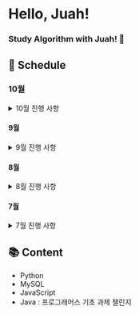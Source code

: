 # Hello, Juah!

### Study Algorithm with Juah! 🍹

## 📅 Schedule

### 10월

<details>
  <summary> 10월 진행 사항 </summary>

### 1주차 2024.10.01 ~ 2024.10.06

- [ ] 2024.10.01
- [x] 2024.10.02
  - [백준 1012번 - 유기농 배추](https://www.acmicpc.net/problem/1012)
- [ ] 2024.10.03
- [ ] 2024.10.04
- [ ] 2024.10.05
- [ ] 2024.10.06

### 3주차 2024.10.14 ~ 2024.10.20

- [ ] 2024.10.14
- [x] 2024.10.15
  - [백준 2346번 - 풍선 터뜨리기](https://www.acmicpc.net/problem/2346)
- [x] 2024.10.16
  - [백준 12789번 - 도키도키 간식드리미](https://www.acmicpc.net/problem/12789)
- [ ] 2024.10.17
- [x] 2024.10.18
  - [백준 17952번 - 과제는 끝나지 않아!](https://www.acmicpc.net/problem/17952)
- [ ] 2024.10.19
- [ ] 2024.10.20

### 4주차 2024.10.21 ~ 2024.10.27

- [ ] 2024.10.21
  - [백준 30106번 - 현이의 로봇청소기](https://www.acmicpc.net/problem/30106)
- [ ] 2024.10.22
- [ ] 2024.10.23
- [ ] 2024.10.24
- [ ] 2024.10.25
- [ ] 2024.10.26
- [ ] 2024.10.27

</details>

#### 9월

<details>
  <summary> 9월 진행 사항 </summary>

### 1주차 2024.09.01 ~ 2024.09.08

- [ ] 2024.09.02
- [ ] 2024.09.03
- [x] 2024.09.04
  - [백준 11060번 - 점프 점프](https://www.acmicpc.net/problem/11060)
  - [백준 21736번 - 헌내기는 친구가 필요해](https://www.acmicpc.net/problem/21736)
  - [프로그래머스 118666번 - 성격 유형 검사하기](https://school.programmers.co.kr/learn/courses/30/lessons/118666)
- [x] 2024.09.05
  - [프로그래머스 299305번 - 대장균들의 자식의 수 구하기](https://school.programmers.co.kr/learn/courses/30/lessons/299305)
- [x] 2024.09.06
  - [백준 11559번 - Puyo Puyo](https://www.acmicpc.net/problem/11559)
- [x] 2024.09.07
  - [프로그래머스 301646번 - 특정 형질을 가지는 대장균 찾기](https://school.programmers.co.kr/learn/courses/30/lessons/301646)

### 2주차 2024.09.09 ~ 2024.09.15

- [ ] 2024.09.09
- [ ] 2024.09.10
- [x] 2024.09.11
  - [프로그래머스 59042번 - 없어진 기록 찾기](https://school.programmers.co.kr/learn/courses/30/lessons/59042)
- [ ] 2024.09.12
- [ ] 2024.09.13
- [ ] 2024.09.14
- [ ] 2024.09.15

### 3주차 2024.09.16 ~ 2024.09.22

- [ ] 2024.09.16
- [ ] 2024.09.17
- [ ] 2024.09.18
- [ ] 2024.09.19
- [ ] 2024.09.20
- [ ] 2024.09.21
- [ ] 2024.09.22

</details>

#### 8월

<details>
  <summary>8월 진행 사항</summary>

### 1주차: 2024.08.01 ~ 2024.08.04

- [x] 2024.08.01
  - [백준 4949번 - 균형잡힌 세상](https://www.acmicpc.net/problem/4949)
- [x] 2024.08.02
  - [백준 2178번 - 미로 탐색](https://www.acmicpc.net/problem/2178)
- [ ] 2024.08.03
- [ ] 2024.08.04

### 2주차: 2024.08.05 ~ 2024.08.11

- [x] 2024.08.05
  - [백준 7576번 - 토마토](https://www.acmicpc.net/problem/7576)
- [x] 2024.08.06
  - [백준 4179번 - 불!](https://www.acmicpc.net/problem/4179)
- [x] 2024.08.07
  - [백준 1697번 - 숨바꼭질](https://www.acmicpc.net/problem/1697)
- [x] 2024.08.08
  - [백준 1629번 - 곱셈](https://www.acmicpc.net/problem/1629)
- [ ] 2024.08.09
- [ ] 2024.08.10
- [ ] 2024.08.11

### 4주차: 2024.08.19 ~ 2024.08.25

- [x] 2024.08.19
  - [프로그래머스 144855번 - 카테고리 별 도서 판매량 집계하기](https://school.programmers.co.kr/learn/courses/30/lessons/144855)
- [ ] 2024.08.20
- [ ] 2024.08.21
- [ ] 2024.08.22
- [ ] 2024.08.23

### 5주차: 2024.08.26 ~ 2024.08.31

- [ ] 2024.08.26
- [ ] 2024.08.27
- [ ] 2024.08.28
- [ ] 2024.08.29
- [x] 2024.08.30
  - [백준 14940번 - 쉬운 최단거리](https://www.acmicpc.net/problem/14940)

</details>

#### 7월

<details>
<summary>7월 진행 사항</summary>

### 1주차: 2024.07.01 ~ 2024.07.07

- [x] 2024.07.01
  - [백준 1811번 - 단어 정렬](https://www.acmicpc.net/problem/1181)
- [ ] 2024.07.02
- [x] 2024.07.03
  - [프로그래머스 - 중복 제거하기](https://school.programmers.co.kr/learn/courses/30/lessons/59408)
  - [백준 1018번 - 체스판 다시 칠하기](https://www.acmicpc.net/problem/1018)
- [ ] 2024.07.04
- [ ] 2024.07.05
- [ ] 2024.07.06
- [x] 2024.07.07
  - [백준 1260번 - DFS와 BFS](https://www.acmicpc.net/problem/1260)
  - [프로그래머스 - ROOT 아이템 구하기](https://school.programmers.co.kr/learn/courses/30/lessons/273710)

### 2주차: 2024.07.08 ~ 2024.07.14

- [ ] 2024.07.08
- [x] 2024.07.09
  - [백준 7562번 - 나이트의 이동](https://www.acmicpc.net/problem/7562)
- [ ] 2024.07.10
- [ ] 2024.07.11
- [ ] 2024.07.12

### 3주차: 2024.07.15 ~ 2024.07.21

- [ ] 2024.07.15
- [x] 2024.07.16
  - [프로그래머스 - 오프라인/온라인 판매 데이터 통합하기](https://school.programmers.co.kr/learn/courses/30/lessons/131537)
  - [백준 12865 - 평범한 배낭](https://www.acmicpc.net/problem/12865)
- [ ] 2024.07.17
- [x] 2024.07.18
  - [프로그래머스 - 불량 사용자](https://school.programmers.co.kr/learn/courses/30/lessons/64064)
- [ ] 2024.07.19

### 4주차: 2024.07.22 ~ 2024.07.28

- [ ] 2024.07.22
- [x] 2024.07.23
  - [프로그래머스 - 불량 사용자](https://school.programmers.co.kr/learn/courses/30/lessons/64064)
- [x] 2024.07.24
  - [프로그래머스 - 표 편집](https://school.programmers.co.kr/learn/courses/30/lessons/81303)
- [x] 2024.07.25
  - [프로그래머스 - 표 편집](https://school.programmers.co.kr/learn/courses/30/lessons/81303)
- [ ] 2024.07.26

### 5주차: 2024.07.29 ~ 2024.07.31

- [x] 2024.07.29
  - [프로그래머스 - 3 x n 타일링](https://school.programmers.co.kr/learn/courses/30/lessons/12902)
- [x] 2024.07.30
  - [프로그래머스 - 단어 변환](https://school.programmers.co.kr/learn/courses/30/lessons/43163)
- [x] 2024.07.31
  - [백준 4991 - 로봇 청소기](https://www.acmicpc.net/problem/4991)

</details>

## 📚 Content

- Python
- MySQL
- JavaScript
- Java : 프로그래머스 기초 과제 챌린지

